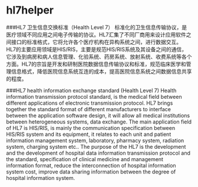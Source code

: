 # hl7helper
###HL7 卫生信息交换标准（Health Level 7）
  标准化的卫生信息传输协议，是医疗领域不同应用之间电子传输的协议。HL7汇集了不同厂商用来设计应用软件之间接口的标准格式，它将允许各个医疗机构在异构系统之间，进行数据交互。
HL7的主要应用领域是HIS/RIS，主要是规范HIS/RIS系统及其设备之间的通信，它涉及到病房和病人信息管理、化验系统、药房系统、放射系统、收费系统等各个方面。HL7的宗旨是开发和研制医院数据信息传输协议和标准，规范临床医学和管理信息格式，降低医院信息系统互连的成本，提高医院信息系统之间数据信息共享的程度。

###HL7 health information exchange standard (Health Level 7)
  Health information transmission protocol standard, is the medical field between different applications of electronic transmission protocol. HL7 brings together the standard format of different manufacturers to interface between the application software design, it will allow all medical institutions between heterogeneous systems, data exchange.
The main application field of HL7 is HIS/RIS, is mainly the communication specification between HIS/RIS system and its equipment, it relates to each unit and patient information management system, laboratory, pharmacy system, radiation system, charging system etc.. The purpose of the HL7 is the development and the development of hospital data information transmission protocol and the standard, specification of clinical medicine and management information format, reduce the interconnection of hospital information system cost, improve data sharing information between the degree of hospital information system.

